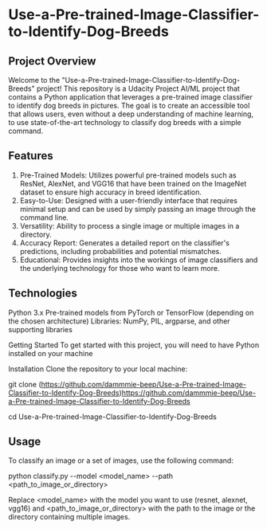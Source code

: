 # Use-a-Pre-trained-Image-Classifier-to-Identify-Dog-Breeds
 ## Project Overview
Welcome to the "Use-a-Pre-trained-Image-Classifier-to-Identify-Dog-Breeds" project! This repository is a Udacity Project AI/ML project that  contains a Python application that leverages a pre-trained image classifier to identify dog breeds in pictures. The goal is to create an accessible tool that allows users, even without a deep understanding of machine learning, to use state-of-the-art technology to classify dog breeds with a simple command.

## Features
1. Pre-Trained Models: Utilizes powerful pre-trained models such as ResNet, AlexNet, and VGG16 that have been trained on the ImageNet dataset to ensure high accuracy in breed identification.
2. Easy-to-Use: Designed with a user-friendly interface that requires minimal setup and can be used by simply passing an image through the command line.
3. Versatility: Ability to process a single image or multiple images in a directory.
4. Accuracy Report: Generates a detailed report on the classifier's predictions, including probabilities and potential mismatches.
5. Educational: Provides insights into the workings of image classifiers and the underlying technology for those who want to learn more.

## Technologies
Python 3.x
Pre-trained models from PyTorch or TensorFlow (depending on the chosen architecture)
Libraries: NumPy, PIL, argparse, and other supporting libraries

Getting Started
To get started with this project, you will need to have Python installed on your machine

Installation
Clone the repository to your local machine:

git clone (https://github.com/dammmie-beep/Use-a-Pre-trained-Image-Classifier-to-Identify-Dog-Breeds)https://github.com/dammmie-beep/Use-a-Pre-trained-Image-Classifier-to-Identify-Dog-Breeds

cd Use-a-Pre-trained-Image-Classifier-to-Identify-Dog-Breeds

## Usage
To classify an image or a set of images, use the following command:

python classify.py --model <model_name> --path <path_to_image_or_directory>

Replace <model_name> with the model you want to use (resnet, alexnet, vgg16) and <path_to_image_or_directory> with the path to the image or the directory containing multiple images.
